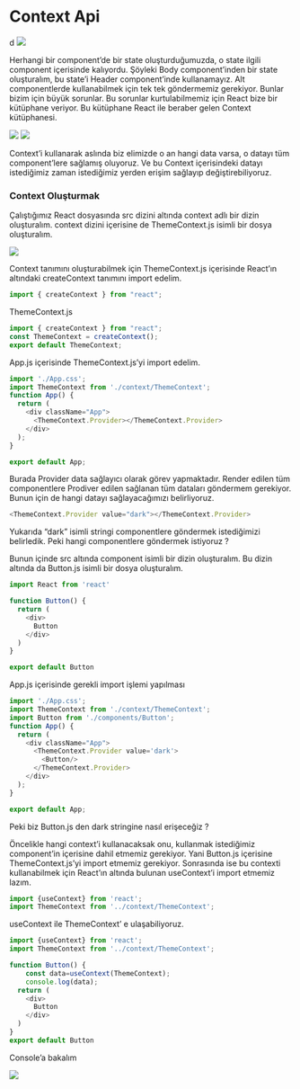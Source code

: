 <h1>Context Api </h1>d

<img src='https://www.loginradius.com/blog/static/157af7ff069ab273224b4718433d9790/03979/title-image.png'/>

Herhangi bir component’de bir state oluşturduğumuzda, o state ilgili component içerisinde kalıyordu. Şöyleki Body component’inden bir state oluşturalım, bu state’i Header component’inde kullanamayız. Alt componentlerde kullanabilmek için tek tek göndermemiz gerekiyor. Bunlar bizim için büyük sorunlar. Bu sorunlar kurtulabilmemiz için React bize bir kütüphane veriyor. Bu kütüphane React ile beraber gelen Context kütüphanesi.

<img src='https://miro.medium.com/v2/resize:fit:640/format:webp/1*wMa_YsTy-_ZBmK9tp-dPkA.png'/>
<img src='https://miro.medium.com/v2/resize:fit:640/format:webp/1*TaATrg2guXYKdCI2cXkcEQ.png'>


Context’i kullanarak aslında biz elimizde o an hangi data varsa, o datayı tüm component’lere sağlamış oluyoruz. Ve bu Context içerisindeki datayı istediğimiz zaman istediğimiz yerden erişim sağlayıp değiştirebiliyoruz.


<h3>Context Oluşturmak </h3>

Çalıştığımız React dosyasında src dizini altında context adlı bir dizin oluşturalım. context dizini içerisine de ThemeContext.js isimli bir dosya oluşturalım.

<img src ='https://miro.medium.com/v2/resize:fit:534/format:webp/1*YHdYZiPO9V6yfiydft8i1g.png'/>

Context tanımını oluşturabilmek için ThemeContext.js içerisinde React’ın altındaki createContext tanımını import edelim.

```js
import { createContext } from "react";

```

ThemeContext.js

```js
import { createContext } from "react";
const ThemeContext = createContext();
export default ThemeContext;
```

App.js içerisinde ThemeContext.js’yi import edelim.

```js
import './App.css';
import ThemeContext from './context/ThemeContext';
function App() {
  return (
    <div className="App">
      <ThemeContext.Provider></ThemeContext.Provider>
    </div>
  );
}

export default App;

```


Burada Provider data sağlayıcı olarak görev yapmaktadır. Render edilen tüm componentlere Prodiver edilen sağlanan tüm dataları göndermem gerekiyor. Bunun için de hangi datayı sağlayacağımızı belirliyoruz.

```js
<ThemeContext.Provider value="dark"></ThemeContext.Provider>
```

Yukarıda “dark” isimli stringi componentlere göndermek istediğimizi belirledik. Peki hangi componentlere göndermek istiyoruz ?

Bunun içinde src altında component isimli bir dizin oluşturalım. Bu dizin altında da Button.js isimli bir dosya oluşturalım.

```js
import React from 'react'

function Button() {
  return (
    <div>
      Button
    </div>
  )
}

export default Button
```

App.js içerisinde gerekli import işlemi yapılması

```js
import './App.css';
import ThemeContext from './context/ThemeContext';
import Button from './components/Button';
function App() {
  return (
    <div className="App">
      <ThemeContext.Provider value='dark'>
        <Button/>
      </ThemeContext.Provider>
    </div>
  );
}

export default App;

```

Peki biz Button.js den dark stringine nasıl erişeceğiz ?

Öncelikle hangi context’i kullanacaksak onu, kullanmak istediğimiz component’in içerisine dahil etmemiz gerekiyor. Yani Button.js içerisine ThemeContext.js’yi import etmemiz gerekiyor. Sonrasında ise bu contexti kullanabilmek için React’ın altında bulunan useContext’i import etmemiz lazım.

```js
import {useContext} from 'react';
import ThemeContext from '../context/ThemeContext';
```

useContext ile ThemeContext’ e ulaşabiliyoruz.


```js
import {useContext} from 'react';
import ThemeContext from '../context/ThemeContext';

function Button() {
    const data=useContext(ThemeContext);
    console.log(data);
  return (
    <div>
      Button
    </div>
  )
}
export default Button
```
Console’a bakalım

<img src ='https://miro.medium.com/v2/resize:fit:720/format:webp/1*bmIzGmgO9_3pY-bdLQHptw.png'/>
